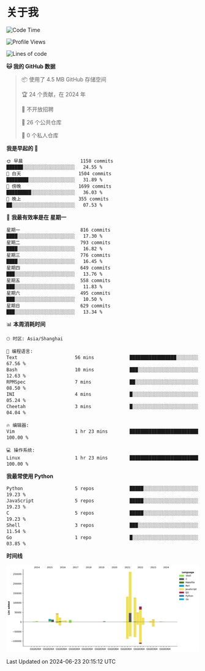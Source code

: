 # 关于我

<!--START_SECTION:waka-->
![Code Time](http://img.shields.io/badge/Code%20Time-863%20hrs%2035%20mins-blue)

![Profile Views](http://img.shields.io/badge/%E4%B8%AA%E4%BA%BA%E8%B5%84%E6%96%99%E8%A7%82%E7%9C%8B%E6%AC%A1%E6%95%B0-1-blue)

![Lines of code](https://img.shields.io/badge/%E4%BB%8E%E3%80%8CHello%20World%E3%80%8D%E8%B5%B7%E6%88%91%E5%B7%B2%E7%BB%8F%E5%86%99%E4%BA%86-810.7%20thousand%20%E8%A1%8C%E4%BB%A3%E7%A0%81-blue)

**🐱 我的 GitHub 数据** 

> 📦  使用了 4.5 MB GitHub 存储空间 
 > 
> 🏆 24 个贡献，在 2024 年
 > 
> 🚫 不开放招聘
 > 
> 📜 26 个公共仓库 
 > 
> 🔑 0 个私人仓库 
 > 
**我是早起的 🐤** 

```text
🌞 早晨                     1158 commits        ██████░░░░░░░░░░░░░░░░░░░   24.55 % 
🌆 白天                     1504 commits        ████████░░░░░░░░░░░░░░░░░   31.89 % 
🌃 傍晚                     1699 commits        █████████░░░░░░░░░░░░░░░░   36.03 % 
🌙 晚上                     355 commits         ██░░░░░░░░░░░░░░░░░░░░░░░   07.53 % 
```
📅 **我最有效率是在 星期一** 

```text
星期一                      816 commits         ████░░░░░░░░░░░░░░░░░░░░░   17.30 % 
星期二                      793 commits         ████░░░░░░░░░░░░░░░░░░░░░   16.82 % 
星期三                      776 commits         ████░░░░░░░░░░░░░░░░░░░░░   16.45 % 
星期四                      649 commits         ███░░░░░░░░░░░░░░░░░░░░░░   13.76 % 
星期五                      558 commits         ███░░░░░░░░░░░░░░░░░░░░░░   11.83 % 
星期六                      495 commits         ███░░░░░░░░░░░░░░░░░░░░░░   10.50 % 
星期日                      629 commits         ███░░░░░░░░░░░░░░░░░░░░░░   13.34 % 
```


📊 **本周消耗时间** 

```text
🕑︎ 时区: Asia/Shanghai

💬 编程语言: 
Text                     56 mins             █████████████████░░░░░░░░   67.56 % 
Bash                     10 mins             ███░░░░░░░░░░░░░░░░░░░░░░   12.63 % 
RPMSpec                  7 mins              ██░░░░░░░░░░░░░░░░░░░░░░░   08.50 % 
INI                      4 mins              █░░░░░░░░░░░░░░░░░░░░░░░░   05.24 % 
Cheetah                  3 mins              █░░░░░░░░░░░░░░░░░░░░░░░░   04.04 % 

🔥 编辑器: 
Vim                      1 hr 23 mins        █████████████████████████   100.00 % 

💻 操作系统: 
Linux                    1 hr 23 mins        █████████████████████████   100.00 % 
```

**我最常使用 Python** 

```text
Python                   5 repos             █████░░░░░░░░░░░░░░░░░░░░   19.23 % 
JavaScript               5 repos             █████░░░░░░░░░░░░░░░░░░░░   19.23 % 
C                        5 repos             █████░░░░░░░░░░░░░░░░░░░░   19.23 % 
Shell                    3 repos             ███░░░░░░░░░░░░░░░░░░░░░░   11.54 % 
Go                       1 repo              █░░░░░░░░░░░░░░░░░░░░░░░░   03.85 % 
```



**时间线**

![Lines of Code chart](https://raw.githubusercontent.com/Arondight/Arondight/master/assets/bar_graph.png)


 Last Updated on 2024-06-23 20:15:12 UTC
<!--END_SECTION:waka-->
